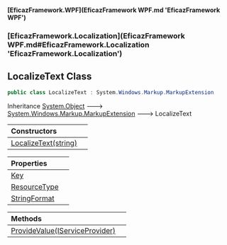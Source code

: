 #### [EficazFramework.WPF](EficazFramework WPF.md 'EficazFramework WPF')
### [EficazFramework.Localization](EficazFramework WPF.md#EficazFramework.Localization 'EficazFramework.Localization')

## LocalizeText Class

```csharp
public class LocalizeText : System.Windows.Markup.MarkupExtension
```

Inheritance [System.Object](https://docs.microsoft.com/en-us/dotnet/api/System.Object 'System.Object') &#129106; [System.Windows.Markup.MarkupExtension](https://docs.microsoft.com/en-us/dotnet/api/System.Windows.Markup.MarkupExtension 'System.Windows.Markup.MarkupExtension') &#129106; LocalizeText

| Constructors | |
| :--- | :--- |
| [LocalizeText(string)](EficazFramework.Localization/LocalizeText/LocalizeText(string).md 'EficazFramework.Localization.LocalizeText.LocalizeText(string)') | |

| Properties | |
| :--- | :--- |
| [Key](EficazFramework.Localization/LocalizeText/Key.md 'EficazFramework.Localization.LocalizeText.Key') | |
| [ResourceType](EficazFramework.Localization/LocalizeText/ResourceType.md 'EficazFramework.Localization.LocalizeText.ResourceType') | |
| [StringFormat](EficazFramework.Localization/LocalizeText/StringFormat.md 'EficazFramework.Localization.LocalizeText.StringFormat') | |

| Methods | |
| :--- | :--- |
| [ProvideValue(IServiceProvider)](EficazFramework.Localization/LocalizeText/ProvideValue(IServiceProvider).md 'EficazFramework.Localization.LocalizeText.ProvideValue(System.IServiceProvider)') | |
